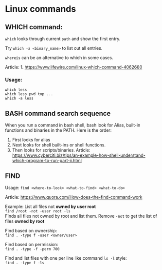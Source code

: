 # Linux commands 

## WHICH command:
  `which` looks through current `path` and show the first entry.

  Try `which -a <binary_name>` to list out all entries.

  `whereis` can be an alternative to which in some cases.

  Article:
    1. https://www.lifewire.com/linux-which-command-4062680
    
### Usage: 
    which less
    which less pwd top ...
    which -a less 

## BASH command search sequence  
When you run a command in bash shell, bash look for Alias, built-in functions and binaries in the PATH. Here is the order:
  1. First looks for alias
  2. Next looks for shell built-ins or shell functions.
  3. Then looks for scripts/binaries.
  Article:
    https://www.cyberciti.biz/tips/an-example-how-shell-understand-which-program-to-run-part-ii.html

## FIND

  Usage: `find <where-to-look> <what-to-find> <what-to-do>`  

  Article: https://www.quora.com/How-does-the-find-command-work

Example:
  List all files not **owned by user root**  
    `find /root -not -user root -ls`   
  Finds all files not owned by root and list them. Remove `-not` to get the list of files **owned by root**  

 Find based on ownership:  
    `find . -type f -user <owner/user>`  
  
 Find based on permission:  
    `find . -type -f -perm 700`
   
 Find and list files with one per line like command `ls -l` style:  
    `find . -type f -ls` 
 
 
